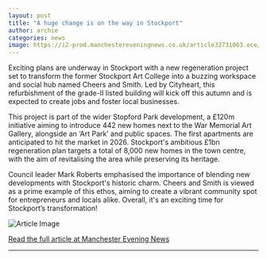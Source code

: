 ```yaml
---
layout: post
title: "A huge change is on the way in Stockport"
author: archie
categories: news
image: https://i2-prod.manchestereveningnews.co.uk/article32731063.ece/ALTERNATES/s1200/0_JS385384902.jpg
---
```

Exciting plans are underway in Stockport with a new regeneration project set to transform the former Stockport Art College into a buzzing workspace and social hub named Cheers and Smith. Led by Cityheart, this refurbishment of the grade-II listed building will kick off this autumn and is expected to create jobs and foster local businesses.

This project is part of the wider Stopford Park development, a £120m initiative aiming to introduce 442 new homes next to the War Memorial Art Gallery, alongside an ‘Art Park’ and public spaces. The first apartments are anticipated to hit the market in 2026. Stockport's ambitious £1bn regeneration plan targets a total of 8,000 new homes in the town centre, with the aim of revitalising the area while preserving its heritage. 

Council leader Mark Roberts emphasised the importance of blending new developments with Stockport's historic charm. Cheers and Smith is viewed as a prime example of this ethos, aiming to create a vibrant community spot for entrepreneurs and locals alike. Overall, it's an exciting time for Stockport’s transformation!

![Article Image](https://i2-prod.manchestereveningnews.co.uk/article32731063.ece/ALTERNATES/s1200/0_JS385384902.jpg)

[Read the full article at Manchester Evening News](https://www.manchestereveningnews.co.uk/news/greater-manchester-news/huge-change-way-stockport-32731060)

---
